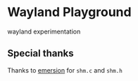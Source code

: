 # Wayland Playground

wayland experimentation

## Special thanks
Thanks to [emersion](https://github.com/emersion/hello-wayland) for `shm.c` and `shm.h`
